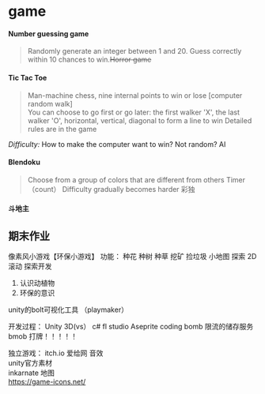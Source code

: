 # game  
#### Number guessing game  
> Randomly generate an integer between 1 and 20. Guess correctly within 10 chances to win.~~Horror game~~  
 
#### Tic Tac Toe 
> Man-machine chess, nine internal points to win or lose [computer random walk]  
> You can choose to go first or go later: the first walker 'X', the last walker 'O', horizontal, vertical, diagonal to form a line to win
> Detailed rules are in the game  

*Difficulty:* How to make the computer want to win? Not random? AI

#### Blendoku
> Choose from a group of colors that are different from others
> Timer（count）
> Difficulty gradually becomes harder
> 彩独


#### 斗地主 




## 期末作业  
像素风小游戏【环保小游戏】 
功能： 种花 种树 种草 挖矿  捡垃圾 小地图 探索 
2D 滚动 探索开发  
1. 认识动植物
2. 环保的意识  

unity的bolt可视化工具 （playmaker）


开发过程：
Unity 3D(vs）
c#
fl studio
Aseprite
coding
bomb 限流的储存服务 bmob
打牌！！！！！

独立游戏：
itch.io
爱给网 音效  
unity官方素材  
inkarnate 地图  
https://game-icons.net/
